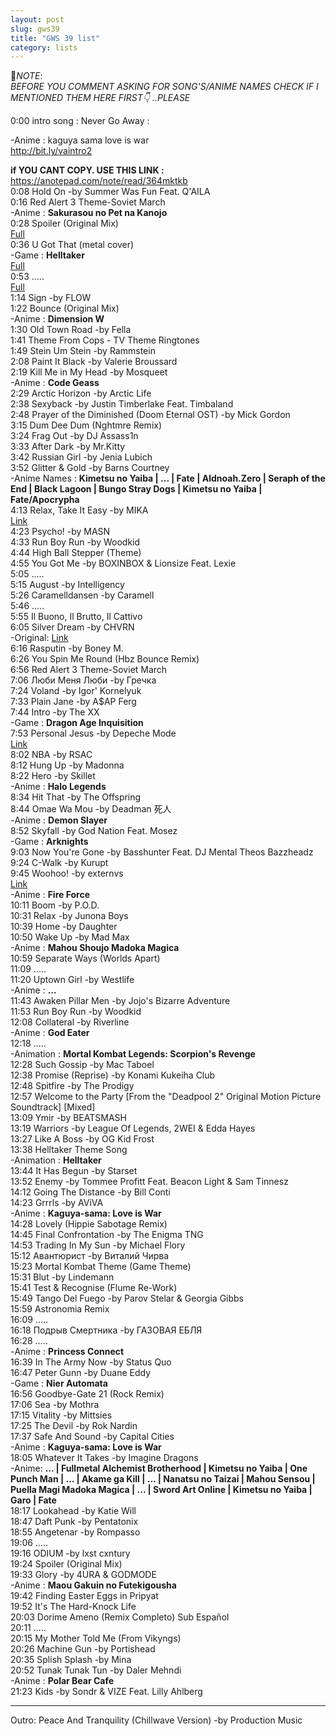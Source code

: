 ```yaml
---
layout: post
slug: gws39
title: "GWS 39 list"
category: lists
---
```

<p>📌<em>NOTE</em>:<br>
<em>BEFORE YOU COMMENT ASKING FOR SONG'S/ANIME NAMES CHECK IF I MENTIONED THEM HERE FIRST👇 ..PLEASE</em></p>
<p>0:00 intro song : Never Go Away :<br>
<p>        -Anime : kaguya sama love is war<br>
<a href="http://bit.ly/vaintro2">http://bit.ly/vaintro2</a><br>
    <p>
        <strong>if YOU CANT COPY. USE THIS LINK :</strong><br>
        <a href="https://anotepad.com/note/read/364mktkb">https://anotepad.com/note/read/364mktkb</a><br>
        0:08    Hold On -by Summer Was Fun Feat. Q'AILA<br>
        0:16    Red Alert 3 Theme-Soviet March<br>
                -Anime : <strong>Sakurasou no Pet na Kanojo</strong><br>
        0:28    Spoiler (Original Mix)<br>
                <a href="https://youtu.be/LembwKDo1Dk">Full</a><br>
        0:36    U Got That (metal cover)<br>
                -Game : <strong>Helltaker</strong><br>
                <a href="https://youtu.be/BsFu9oMFrJU">Full</a><br>
        0:53    .....<br>
                <a href="https://youtu.be/G5R1keX7wOQ">Full</a><br>
        1:14    Sign -by FLOW<br>
        1:22    Bounce (Original Mix)<br>
                -Anime : <strong>Dimension W</strong><br>
        1:30    Old Town Road -by Fella<br>
        1:41    Theme From Cops - TV Theme Ringtones<br>
        1:49    Stein Um Stein -by Rammstein<br>
        2:08    Paint It Black -by Valerie Broussard<br>
        2:19    Kill Me in My Head -by Mosqueet<br>
                -Anime : <strong>Code Geass</strong><br>
        2:29    Arctic Horizon -by Arctic Life<br>
        2:38    Sexyback -by Justin Timberlake Feat. Timbaland<br>
        2:48    Prayer of the Diminished (Doom Eternal OST) -by Mick Gordon<br>
        3:15    Dum Dee Dum (Nghtmre Remix)<br>
        3:24    Frag Out -by DJ Assass1n<br>
        3:33    After Dark -by Mr.Kitty<br>
        3:42    Russian Girl -by Jenia Lubich<br>
        3:52    Glitter & Gold -by Barns Courtney<br>
                -Anime Names : <strong>Kimetsu no Yaiba | ... | Fate | Aldnoah.Zero | Seraph of the End | Black Lagoon | Bungo Stray Dogs | Kimetsu no Yaiba | Fate/Apocrypha</strong><br>
        4:13    Relax, Take It Easy -by MIKA<br>
                <a href="https://youtu.be/EmzGDNRkcJU">Link</a><br>
        4:23    Psycho! -by MASN<br>
        4:33    Run Boy Run -by Woodkid<br>
        4:44    High Ball Stepper (Theme)<br>
        4:55    You Got Me -by BOXINBOX & Lionsize Feat. Lexie<br>
        5:05    .....<br>
        5:15    August -by Intelligency<br>
        5:26    Caramelldansen -by Caramell<br>
        5:46    .....<br>
        5:55    Il Buono, Il Brutto, Il Cattivo<br>
        6:05    Silver Dream -by CHVRN<br>
                -Original: <a href="https://youtu.be/G8kFIbmmuEk">Link</a><br>
        6:16    Rasputin -by Boney M.<br>
        6:26    You Spin Me Round (Hbz Bounce Remix)<br>
        6:56    Red Alert 3 Theme-Soviet March<br>
        7:06    Люби Меня Люби -by Гречка<br>
        7:24    Voland -by Igor' Kornelyuk<br>
        7:33    Plain Jane -by A$AP Ferg<br>
        7:44    Intro -by The XX<br>
                -Game : <strong>Dragon Age Inquisition</strong><br>
        7:53    Personal Jesus -by Depeche Mode<br>
                <a href="https://coub.com/view/2fh1og">Link</a><br>
        8:02    NBA -by RSAC<br>
        8:12    Hung Up -by Madonna<br>
        8:22    Hero -by Skillet<br>
                -Anime : <strong>Halo Legends</strong><br>
        8:34    Hit That -by The Offspring<br>
        8:44    Omae Wa Mou -by Deadman 死人<br>
                -Anime : <strong>Demon Slayer</strong><br>
        8:52    Skyfall -by God Nation Feat. Mosez<br>
                -Game : <strong>Arknights</strong><br>
        9:03    Now You're Gone -by Basshunter Feat. DJ Mental Theos Bazzheadz<br>
        9:24    C-Walk -by Kurupt<br>
        9:45    Woohoo! -by externvs<br>
                <a href="https://m.soundcloud.com/externvs/woohoo">Link</a><br>
                -Anime : <strong>Fire Force</strong><br>
        10:11   Boom -by P.O.D.<br>
        10:31   Relax -by Junona Boys<br>
        10:39   Home -by Daughter<br>
        10:50   Wake Up -by Mad Max<br>
                -Anime : <strong>Mahou Shoujo Madoka Magica</strong><br>
        10:59   Separate Ways (Worlds Apart)<br>
        11:09   .....<br>
        11:20   Uptown Girl -by Westlife<br>
                -Anime : <strong>...</strong><br>
        11:43   Awaken Pillar Men -by Jojo's Bizarre Adventure<br>
        11:53   Run Boy Run -by Woodkid<br>
        12:08   Collateral -by Riverline<br>
                -Anime : <strong>God Eater</strong><br>
        12:18   .....<br>
                -Animation : <strong>Mortal Kombat Legends: Scorpion's Revenge</strong><br>
        12:28   Such Gossip -by Mac Taboel<br>
        12:38   Promise (Reprise) -by Konami Kukeiha Club<br>
        12:48   Spitfire -by The Prodigy<br>
        12:57   Welcome to the Party [From the "Deadpool 2" Original Motion Picture Soundtrack] [Mixed]<br>
        13:09   Ymir -by BEATSMASH<br>
        13:19   Warriors -by League Of Legends, 2WEI & Edda Hayes<br>
        13:27   Like A Boss -by OG Kid Frost<br>
        13:38   Helltaker Theme Song<br>
                -Animation : <strong>Helltaker</strong><br>
        13:44   It Has Begun -by Starset<br>
        13:52   Enemy -by Tommee Profitt Feat. Beacon Light & Sam Tinnesz<br>
        14:12   Going The Distance -by Bill Conti<br>
        14:23   Grrrls -by AViVA<br>
                -Anime : <strong>Kaguya-sama: Love is War</strong><br>
        14:28   Lovely (Hippie Sabotage Remix)<br>
        14:45   Final Confrontation -by The Enigma TNG<br>
        14:53   Trading In My Sun -by Michael Flory<br>
        15:12   Авантюрист -by Виталий Чирва<br>
        15:23   Mortal Kombat Theme (Game Theme)<br>
        15:31   Blut -by Lindemann<br>
        15:41   Test & Recognise (Flume Re-Work)<br>
        15:49   Tango Del Fuego -by Parov Stelar & Georgia Gibbs<br>
        15:59   Astronomia Remix<br>
        16:09   .....<br>
        16:18   Подрыв Смертника -by ГАЗОВАЯ ЕБЛЯ<br>
        16:28   .....<br>
                -Anime : <strong>Princess Connect</strong><br>
        16:39   In The Army Now -by Status Quo<br>
        16:47   Peter Gunn -by Duane Eddy<br>
                -Game : <strong>Nier Automata</strong><br>
        16:56   Goodbye-Gate 21 (Rock Remix)<br>
        17:06   Sea -by Mothra<br>
        17:15   Vitality -by Mittsies<br>
        17:25   The Devil -by Rok Nardin<br>
        17:37   Safe And Sound -by Capital Cities<br>
                -Anime : <strong>Kaguya-sama: Love is War</strong><br>
        18:05   Whatever It Takes -by Imagine Dragons<br>
                -Anime: <strong>... | Fullmetal Alchemist Brotherhood | Kimetsu no Yaiba | One Punch Man | ... | Akame ga Kill | ... | Nanatsu no Taizai | Mahou Sensou | Puella Magi Madoka Magica | ... | Sword Art Online | Kimetsu no Yaiba | Garo | Fate</strong><br>
        18:17   Lookahead -by Katie Will<br>
        18:47   Daft Punk -by Pentatonix<br>
        18:55   Angetenar -by Rompasso<br>
        19:06   .....<br>
        19:16   ODIUM -by lxst cxntury<br>
        19:24   Spoiler (Original Mix)<br>
        19:33   Glory -by 4URA & GODMODE<br>
                -Anime : <strong>Maou Gakuin no Futekigousha</strong><br>
        19:42   Finding Easter Eggs in Pripyat<br>
        19:52   It's The Hard-Knock Life<br>
        20:03   Dorime Ameno (Remix Completo) Sub Español<br>
        20:11   .....<br>
        20:15   My Mother Told Me (From Vikyngs)<br>
        20:26   Machine Gun -by Portishead<br>
        20:35   Splish Splash -by Mina<br>
        20:52   Tunak Tunak Tun -by Daler Mehndi<br>
                -Anime : <strong>Polar Bear Cafe</strong><br>
        21:23   Kids -by Sondr & VIZE Feat. Lilly Ahlberg<br>
    </p>
    <hr>
    <p>
        Outro: Peace And Tranquility (Chillwave Version) -by Production Music
    </p>